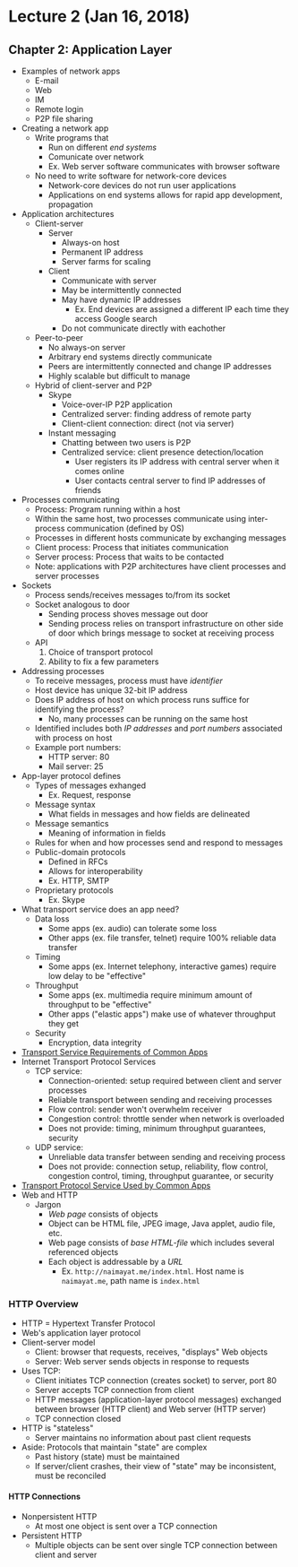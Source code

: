 # Lecture 2 (Jan 16, 2018)
## Chapter 2: Application Layer
* Examples of network apps
  * E-mail
  * Web
  * IM
  * Remote login
  * P2P file sharing
* Creating a network app
  * Write programs that
    * Run on different *end systems*
    * Comunicate over network
    * Ex. Web server software communicates with browser software
  * No need to write software for network-core devices
    * Network-core devices do not run user applications
    * Applications on end systems allows for rapid app development, propagation
* Application architectures
  * Client-server
    * Server
      * Always-on host
      * Permanent IP address
      * Server farms for scaling
    * Client  
      * Communicate with server
      * May be intermittently connected
      * May have dynamic IP addresses
        * Ex. End devices are assigned a different IP each time they access Google search
      * Do not communicate directly with eachother
  * Peer-to-peer
    * No always-on server
    * Arbitrary end systems directly communicate
    * Peers are intermittently connected and change IP addresses
    * Highly scalable but difficult to manage
  * Hybrid of client-server and P2P
    * Skype
      * Voice-over-IP P2P application
      * Centralized server: finding address of remote party
      * Client-client connection: direct (not via server)
    * Instant messaging
      * Chatting between two users is P2P
      * Centralized service: client presence detection/location
        * User registers its IP address with central server when it comes online
        * User contacts central server to find IP addresses of friends
 * Processes communicating
   * Process: Program running within a host
   * Within the same host, two processes communicate using inter-process communication (defined by OS)
   * Processes in different hosts communicate by exchanging messages
   * Client process: Process that initiates communication
   * Server process: Process that waits to be contacted
   * Note: applications with P2P architectures have client processes and server processes
 * Sockets
   * Process sends/receives messages to/from its socket
   * Socket analogous to door
     * Sending process shoves message out door
     * Sending process relies on transport infrastructure on other side of door which brings message to socket at receiving process
   * API
     1. Choice of transport protocol
     2. Ability to fix a few parameters
 * Addressing processes
   * To receive messages, process must have *identifier*
   * Host device has unique 32-bit IP address
   * Does IP address of host on which process runs suffice for identifying the process?
     * No, many processes can be running on the same host
   * Identified includes both *IP addresses* and *port numbers* associated with process on host
   * Example port numbers:
     * HTTP server: 80
     * Mail server: 25
 * App-layer protocol defines
   * Types of messages exhanged
     * Ex. Request, response
   * Message syntax
     * What fields in messages and how fields are delineated
   * Message semantics
     * Meaning of information in fields
   * Rules for when and how processes send and respond to messages
   * Public-domain protocols
     * Defined in RFCs
     * Allows for interoperability
     * Ex. HTTP, SMTP
   * Proprietary protocols
     * Ex. Skype
* What transport service does an app need?
  * Data loss
    * Some apps (ex. audio) can tolerate some loss
    * Other apps (ex. file transfer, telnet) require 100% reliable data transfer
  * Timing
    * Some apps (ex. Internet telephony, interactive games) require low delay to be "effective"
  * Throughput
    * Some apps (ex. multimedia require minimum amount of throughput to be "effective"
    * Other apps ("elastic apps") make use of whatever throughput they get
  * Security
    * Encryption, data integrity
* [Transport Service Requirements of Common Apps](https://www.cs.umd.edu/~shankar/417-F01/Slides/chapter2a-aus/img007.gif)
* Internet Transport Protocol Services
  * TCP service:
    * Connection-oriented: setup required between client and server processes
    * Reliable transport between sending and receiving processes
    * Flow control: sender won't overwhelm receiver
    * Congestion control: throttle sender when network is overloaded
    * Does not provide: timing, minimum throughput guarantees, security
  * UDP service:
    * Unreliable data transfer between sending and receiving process
    * Does not provide: connection setup, reliability, flow control, congestion control, timing, throughput guarantee, or security
* [Transport Protocol Service Used by Common Apps](http://users.ece.utexas.edu/~valvano/Volume1/E-Book/C16_InternetOfThings_files/c16-image014.gif)
* Web and HTTP
  * Jargon
    * *Web page* consists of objects
    * Object can be HTML file, JPEG image, Java applet, audio file, etc.
    * Web page consists of *base HTML-file* which includes several referenced objects
    * Each object is addressable by a *URL*
      * Ex. `http://naimayat.me/index.html`. Host name is `naimayat.me`, path name is `index.html`
### HTTP Overview
* HTTP = Hypertext Transfer Protocol
* Web's application layer protocol
* Client-server model
  * Client: browser that requests, receives, "displays" Web objects
  * Server: Web server sends objects in response to requests
* Uses TCP:
  * Client initiates TCP connection (creates socket) to server, port 80
  * Server accepts TCP connection from client
  * HTTP messages (application-layer protocol messages) exchanged between browser (HTTP client) and Web server (HTTP server)
  * TCP connection closed
* HTTP is "stateless"
  * Server maintains no information about past client requests
* Aside: Protocols that maintain "state" are complex
  * Past history (state) must be maintained
  * If server/client crashes, their view of "state" may be inconsistent, must be reconciled
#### HTTP Connections
* Nonpersistent HTTP
  * At most one object is sent over a TCP connection
* Persistent HTTP
  * Multiple objects can be sent over single TCP connection between client and server
